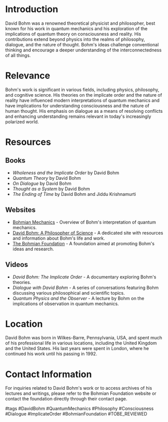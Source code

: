 # Introduction
David Bohm was a renowned theoretical physicist and philosopher, best known for his work in quantum mechanics and his exploration of the implications of quantum theory on consciousness and reality. His contributions extend beyond physics into the realms of philosophy, dialogue, and the nature of thought. Bohm's ideas challenge conventional thinking and encourage a deeper understanding of the interconnectedness of all things.

# Relevance
Bohm's work is significant in various fields, including physics, philosophy, and cognitive science. His theories on the implicate order and the nature of reality have influenced modern interpretations of quantum mechanics and have implications for understanding consciousness and the nature of human thought. His emphasis on dialogue as a means of resolving conflicts and enhancing understanding remains relevant in today's increasingly polarized world.

# Resources
## Books
- *Wholeness and the Implicate Order* by David Bohm
- *Quantum Theory* by David Bohm
- *On Dialogue* by David Bohm
- *Thought as a System* by David Bohm
- *The Ending of Time* by David Bohm and Jiddu Krishnamurti

## Websites
- [Bohmian Mechanics](https://en.wikipedia.org/wiki/Bohm_interpretation) - Overview of Bohm's interpretation of quantum mechanics.
- [David Bohm: A Philosopher of Science](http://www.david-bohm.net) - A dedicated site with resources and information about Bohm's life and work.
- [The Bohmian Foundation](https://bohmianfoundation.org) - A foundation aimed at promoting Bohm's ideas and research.

## Videos
- *David Bohm: The Implicate Order* - A documentary exploring Bohm's theories.
- *Dialogue with David Bohm* - A series of conversations featuring Bohm discussing various philosophical and scientific topics.
- *Quantum Physics and the Observer* - A lecture by Bohm on the implications of observation in quantum mechanics.

# Location
David Bohm was born in Wilkes-Barre, Pennsylvania, USA, and spent much of his professional life in various locations, including the United Kingdom and the United States. His last years were spent in London, where he continued his work until his passing in 1992.

# Contact Information
For inquiries related to David Bohm's work or to access archives of his lectures and writings, please refer to the Bohmian Foundation website or contact the foundation directly through their contact page.

#tags 
#DavidBohm #QuantumMechanics #Philosophy #Consciousness #Dialogue #ImplicateOrder #BohmianFoundation #TOBE_REVIEWED
